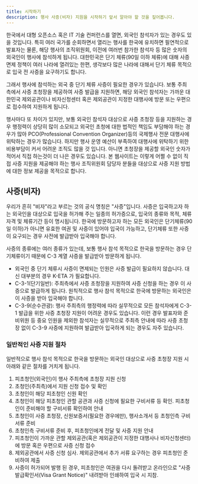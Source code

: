 ```yaml
---
title: 시작하기
description: 행사 사증(비자) 지원을 시작하기 앞서 알아야 할 것을 짚어봅니다.
---
```


한국에서 대형 오픈소스 혹은 IT 기술 컨퍼런스를 열면, 외국인 참석자가 있는 경우도 있을 것입니다. 특히 여러 국가를 순회하면서 열리는 행사를 한국에 유치하면 필연적으로 발표자는 물론, 해당 행사의 조직위원회, 이전에 여러번 참가한 참석자 등 많은 숫자의 외국인이 행사에 참석하게 됩니다. 대한민국은 단기 체류(90일 이하 체류)에 대해 사증 면제 정책이 여러 나라에 열려있는 한편, 생각보다 많은 나라에 대해서 단기 체류 목적으로 입국 전 사증을 요구하기도 합니다. 

그래서 행사에 참석하는 외국 중 단기 체류 사증이 필요한 경우가 있습니다. 보통 주최 측에서 사증 초청장을 제공하여 사증 발급을 지원하면, 해당 외국인 참석자는 가까운 대한민국 제외공관이나 비자신청센터 혹은 제외공관이 지정한 대행사에 방문 또는 우편으로 접수하여 지원하게 됩니다.

행사마다 또 차이가 있지만, 보통 외국인 참석자 대상으로 사증 초청장 등을 지원하는 경우 행정력이 상당히 많이 소모되고 외국인 초청에 대한 법적인 책임도 부담해야 하는 경우가 많아 PCO(Professional Convention Organizer)등의 국제행사 전문 대행사에 위탁하는 경우가 많습니다. 하지만 행사 운영 예산이 부족하여 대행사에 위탁하기 위한 비용부담이 커서 어려운 조직도 많을 것 입니다. 아니면 초청장을 제공할 외국인 숫자가 적어서 직접 하는것이 더 나은 경우도 있습니다. 본 웹사이트는 이렇게 어쩔 수 없이 직접 사증 지원을 제공해야 하는 행사 조직위원회 담당자 분들을 대상으로 사증 지원 방법에 대한 정보 제공을 목적으로 합니다.

## 사증(비자)
우리가 흔히 "비자"라고 부르는 것의 공식 명칭은 "사증"입니다. 사증은 입국하고자 하는 외국인을 대상으로 입국을 허가해 주는 일종의 허가증으로, 입국의 종류와 목적, 체류자격 및 체류기간 등이 명시됩니다. 한국에 방문하고자 하는 모든 외국인은 단기체류(90일 이하)가 아니면 유효한 여권 및 사증이 있어야 입국이 가능하고, 단기체류 또한 사증이 요구되는 경우 사전에 발급받아 입국해야 합니다.

사증의 종류에는 여러 종류가 있는데, 보통 행사 참석 목적으로 한국을 방문하는 경우 단기체류이기 때문에 C-3 계열 사증을 발급받아 방문하게 됩니다.

- 외국인 중 단기 체류시 사증이 면제되는 인원은 사증 발급이 필요하지 않습니다. 대신 대부분의 경우 K-ETA 가 필요합니다.
- C-3-1(단기일반): 주최측에서 사증 초청장을 지원하여 사증 신청을 하는 경우 이 사증으로 발급하게 됩니다. 원칙적으로 행사 참석 목적으로 한국에 방문하는 외국인은 이 사증을 받아 입국해야 합니다.
- C-3-9(순수관광): 행사 주최측의 행정력에 따라 실무적으로 모든 참석자에게 C-3-1 발급을 위한 사증 초청장 지원이 어려운 경우도 있습니다. 이런 경우 발표자와 준비위원 등 중요 인원을 제외한 참석자는 실무적으로 주최측 안내에 따라 사증 초청장 없이 C-3-9 사증에 지원하여 발급받아 입국하게 되는 경우도 자주 있습니다. 

### 일반적인 사증 지원 절차
일반적으로 행사 참석 목적으로 한국을 방문하는 외국인 대상으로 사증 초청장 지원 시 아래와 같은 절차를 거치게 됩니다.

1. 피초청인(외국인)이 행사 주최측에 초청장 지원 신청
2. 초청인(주최측)에서 지원 신청 접수 및 확인
3. 초청인이 해당 피초청인 신원 확인
4. 초청인이 해당 피초청인 관할 공관과 사증 신청에 필요한 구비서류 등 확인. 피초청인이 준비해야 할 구비서류 확인하여 안내
5. 초청인이 사증 초청장, 신원보증서(필요한 경우에만), 행사소개서 등 초청인측 구비서류 준비
6. 초청인측 구비서류 준비 후, 피초청인에게 전달 및 사증 지원 안내
7. 피초청인이 가까운 관할 제외공관(혹은 제외공관이 지정한 대행사나 비자신청센터)에 방문 혹은 우편으로 사증 신청 접수
8. 제외공관에서 사증 신청 심사. 제외공관에서 추가 서류 요구하는 경우 피초청인 준비하여 제출
9. 사증이 허가되어 발행 된 경우, 피초청인은 여권을 다시 돌려받고 온라인으로 "사증발급확인서(Visa Grant Notice)" 내려받아 인쇄하여 입국 시 지참.